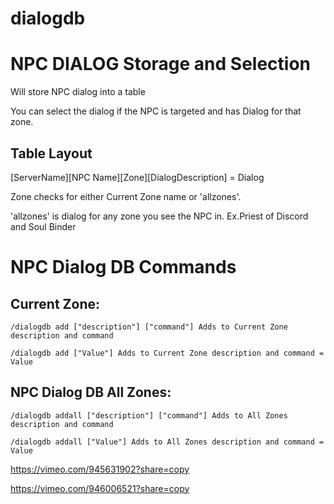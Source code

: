 # dialogdb
# NPC DIALOG Storage and Selection

Will store NPC dialog into a table

You can select the dialog if the NPC is targeted and has Dialog for that zone.

## Table Layout

[ServerName][NPC Name][Zone][DialogDescription] = Dialog

Zone checks for either Current Zone name or 'allzones'.

'allzones' is dialog for any zone you see the NPC in. Ex.Priest of Discord and Soul Binder 

# NPC Dialog DB Commands
## Current Zone:
```/dialogdb add ["description"] ["command"] Adds to Current Zone description and command```

```/dialogdb add ["Value"] Adds to Current Zone description and command = Value ```

## NPC Dialog DB All Zones:
```/dialogdb addall ["description"] ["command"] Adds to All Zones description and command```

```/dialogdb addall ["Value"] Adds to All Zones description and command = Value```

https://vimeo.com/945631902?share=copy

https://vimeo.com/946006521?share=copy
